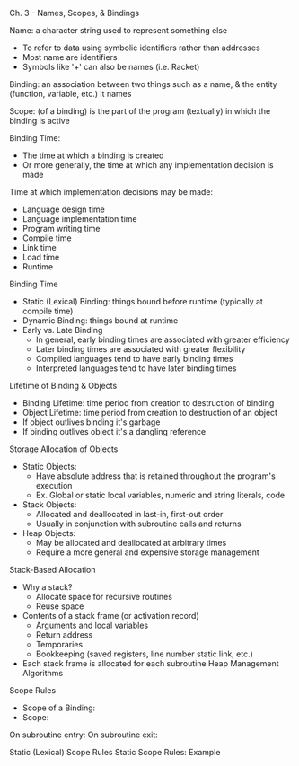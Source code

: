 Ch. 3 - Names, Scopes, & Bindings

Name: a character string used to represent something else
- To refer to data using symbolic identifiers rather than addresses
- Most name are identifiers
- Symbols like '+' can also be names (i.e. Racket)

Binding: an association between two things such as a name, & the entity (function, variable, etc.) it names

Scope: (of a binding) is the part of the program (textually) in which the binding is active

Binding Time: 
- The time at which a binding is created
- Or more generally, the time at which any implementation decision is made

Time at which implementation decisions may be made:
- Language design time
- Language implementation time
- Program writing time
- Compile time
- Link time
- Load time
- Runtime

Binding Time
- Static (Lexical) Binding: things bound before runtime (typically at compile time)
- Dynamic Binding: things bound at runtime
- Early vs. Late Binding
  - In general, early binding times are associated with greater efficiency
  - Later binding times are associated with greater flexibility
  - Compiled languages tend to have early binding times
  - Interpreted languages tend to have later binding times

Lifetime of Binding & Objects
- Binding Lifetime: time period from creation to destruction of binding
- Object Lifetime: time period from creation to destruction of an object
- If object outlives binding it's garbage
- If binding outlives object it's a dangling reference

Storage Allocation of Objects
- Static Objects:
  - Have absolute address that is retained throughout the program's execution
  - Ex. Global or static local variables, numeric and string literals, code
- Stack Objects:
  - Allocated and deallocated in last-in, first-out order
  - Usually in conjunction with subroutine calls and returns
- Heap Objects:
  - May be allocated and deallocated at arbitrary times
  - Require a more general and expensive storage management

Stack-Based Allocation
- Why a stack?
  - Allocate space for recursive routines
  - Reuse space
- Contents of a stack frame (or activation record)
  - Arguments and local variables
  - Return address
  - Temporaries
  - Bookkeeping (saved registers, line number static link, etc.)
- Each stack frame is allocated for each subroutine
Heap Management Algorithms

Scope Rules
- Scope of a Binding:
- Scope:

On subroutine entry:
On subroutine exit:

Static (Lexical) Scope Rules
Static Scope Rules: Example
